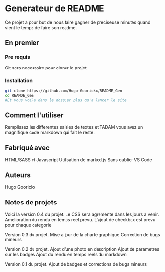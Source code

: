 # Generateur de README
Ce projet a pour but de nous faire gagner de preciseuse minutes quand vient le temps de faire son readme.

## En premier
### Pre requis
Git sera necessaire pour cloner le projet

### Installation
```bash
git clone https://github.com/Hugo-Goorickx/README_Gen
cd REAMDE_Gen
#Et vous voila dans le dossier plus qu'a lancer le site
```

## Comment l'utiliser
Remplissez les differentes saisies de textes et TADAM vous avez un magnifique code markdown qui fait le reste.

## Fabriqué avec
HTML/SASS et Javascript
Utilisation de marked.js
Sans oublier VS Code

## Auteurs
Hugo Goorickx

## Notes de projets
Voici la version 0.4 du projet. 
Le CSS sera agremente dans les jours a venir.
Amelioration du rendu en temps reel prevu.
L'ajout de checkbox est prevu pour chaque categorie

Version 0.3 du projet. 
Mise a jour de la charte graphique
Correction de bugs mineurs

Version 0.2 du projet.
Ajout d'une photo en description
Ajout de parametres sur les badges
Ajout du rendu en temps reels du markdown

Version 0.1 du projet.
Ajout de badges et corrections de bugs mineurs
